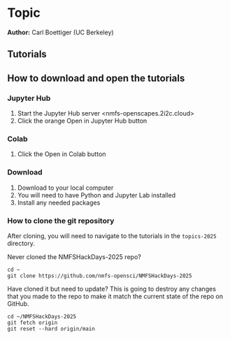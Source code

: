 # Topic

**Author:** Carl Boettiger (UC Berkeley)



## Tutorials

## How to download and open the tutorials

### Jupyter Hub

1. Start the Jupyter Hub server <nmfs-openscapes.2i2c.cloud>
2. Click the orange Open in Jupyter Hub button

### Colab

1. Click the Open in Colab button

### Download 

1. Download to your local computer
2. You will need to have Python and Jupyter Lab installed
3. Install any needed packages

### How to clone the git repository

After cloning, you will need to navigate to the tutorials in the `topics-2025` directory.

Never cloned the NMFSHackDays-2025 repo?

```
cd ~
git clone https://github.com/nmfs-opensci/NMFSHackDays-2025
```

Have cloned it but need to update? This is going to destroy any changes that you made to the repo to make it match the current state of the repo on GitHub.

```  
cd ~/NMFSHackDays-2025
git fetch origin
git reset --hard origin/main
```
